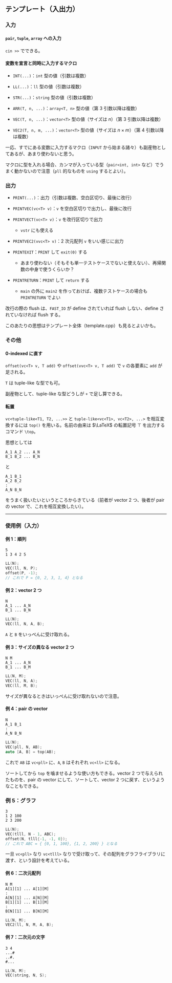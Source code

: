 ## テンプレート（入出力）

### 入力

#### `pair`, `tuple`, `array` への入力

`cin >>` でできる。

#### 変数を宣言と同時に入力するマクロ

- `INT(...)`：`int` 型の値（引数は複数）

- `LL(...)`：`ll` 型の値（引数は複数）

- `STR(...)`：`string` 型の値（引数は複数）

- `ARR(T, n, ...)`：`array<T, n>` 型の値（第 $3$ 引数以降は複数）

- `VEC(T, n, ...)`：`vector<T>` 型の値（サイズは $n$）（第 $3$ 引数以降は複数）

- `VEC2(T, n, m, ...)`：`vector<T>` 型の値（サイズは $n \times m$）（第 $4$ 引数以降は複数）

一応、すでにある変数に入力するマクロ（`INPUT` から始まる諸々）も副産物としてあるが、あまり使わないと思う。

マクロに型を入れる場合、カンマが入っている型（`pair<int, int>` など）でうまく動かないので注意（`pll` 的なものを `using` するとよい）。

### 出力

- `PRINT(...)`：出力（引数は複数、空白区切り、最後に改行）

- `PRINTVEC(vc<T> v)`：`v` を空白区切りで出力し、最後に改行

- `PRINTVECT(vc<T> v)`：`v` を改行区切りで出力
  - `vstr` にも使える

- `PRINTVEC2(vvc<T> v)`：$2$ 次元配列 `v` をいい感じに出力

- `PRINTEXIT`：`PRINT` して `exit(0)` する
  - あまり使わない（そもそも単一テストケースでないと使えない）、再帰関数の中身で使うくらいか？

- `PRINTRETURN`：`PRINT` して `return` する
  - `main` の外に `main2` を作っておけば、複数テストケースの場合も `PRINTRETURN` でよい

改行の際の flush は、`FAST_IO` が define されていれば flush しない、define されていなければ flush する。

このあたりの思想はテンプレート全体（template.cpp）も見るとよいかも。

### その他

#### 0-indexed に直す

`offset(vc<T> v, T add)` や `offset(vvc<T> v, T add)` で `v` の各要素に `add` が足される。

`T` は tuple-like な型でも可。

副産物として、tuple-like な型どうしが `+` で足し算できる。

#### 転置

`vc<tuple-like<T1, T2, ...>>` と `tuple-like<vc<T1>, vc<T2>, ...>` を相互変換するには `top()` を用いる。名前の由来は $\LaTeX$ の転置記号 $\top$ を出力するコマンド `\top`。

思想としては

```
A_1 A_2 ... A_N
B_1 B_2 ... B_N
```

と

```
A_1 B_1
A_2 B_2
:
A_N B_N
```

をうまく扱いたいというところからきている（前者が vector 2 つ、後者が pair の vector で、これを相互変換したい）。

---

### 使用例（入力）

#### 例 1：順列

```
5
1 3 4 2 5
```

```cpp
LL(N);
VEC(ll, N, P);
offset(P, -1);
// これで P = {0, 2, 3, 1, 4} となる
```

#### 例 2：vector 2 つ
  
```
N
A_1 ... A_N
B_1 ... B_N
```
```cpp
LL(N);
VEC(ll, N, A, B);
```

`A` と `B` をいっぺんに受け取れる。

#### 例 3：サイズの異なる vector 2 つ

```
N M
A_1 ... A_N
B_1 ... B_M
```

```cpp
LL(N, M);
VEC(ll, N, A);
VEC(ll, M, B);
```

サイズが異なるときはいっぺんに受け取れないので注意。

#### 例 4：pair の vector
  
```
N
A_1 B_1
:
A_N B_N
```

```cpp
LL(N);
VEC(pll, N, AB);
auto [A, B] = top(AB);
```
  
これで `AB` は `vc<pll>` に、`A`, `B` はそれぞれ `vc<ll>` になる。
  
ソートしてから `top` を噛ませるような使い方もできる。vector 2 つで与えられたものを、pair の vector にして、ソートして、vector 2 つに戻す、というようなこともできる。
  
### 例 5：グラフ
```
3
1 2 100
2 3 200
```

```cpp
LL(N);
VEC(tlll, N - 1, ABC);
offset(N, tlll{-1, -1, 0});
// これで ABC = { {0, 1, 100}, {1, 2, 200} } となる
```

一旦 `vc<pll>` なり `vc<tlll>` なりで受け取って、その配列をグラフライブラリに渡す、という設計を考えている。

####  例 6：二次元配列
  
```
N M
A[1][1] ... A[1][M]
:
A[N][1] ... A[N][M]
B[1][1] ... B[1][M]
:
B[N][1] ... B[N][M]
```

```cpp
LL(N, M);
VEC2(ll, N, M, A, B);
```

#### 例 7：二次元の文字

```
3 4
...#
..#.
#...
```

```cpp
LL(N, M);
VEC(string, N, S);
```
